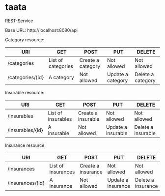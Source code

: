 # taata
REST-Service

Base URL: http://localhost:8080/api

Category resource:

| URI              | GET                | POST               | PUT               | DELETE            |
|------------------|--------------------|--------------------|-------------------|-------------------|
| /categories      | List of categories | Create a category  | Not allowed       | Not allowed       |
| /categories/{id} | A category         | Not allowed        | Update a category | Delete a category |

Insurable resource:

| URI              | GET                | POST               | PUT                | DELETE             |
|------------------|--------------------|--------------------|--------------------|--------------------|
| /insurables      | List of insurables | Create a insurable | Not allowed        | Not allowed        |
| /insurables/{id} | A insurable        | Not allowed        | Update a insurable | Delete a insurable |

Insurance resource:

| URI              | GET                | POST               | PUT                | DELETE             |
|------------------|--------------------|--------------------|--------------------|--------------------|
| /insurances      | List of insurances | Create a insurance | Not allowed        | Not allowed        |
| /insurances/{id} | A insurance        | Not allowed        | Update a insurance | Delete a insurance |
